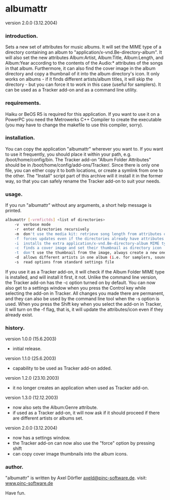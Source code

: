 # albumattr
version 2.0.0 (3.12.2004)

### introduction.
Sets a new set of attributes for music albums. It will set the MIME type of a directory containing an album to "application/x-vnd.Be-directory-album". It will also set the new attributes Album:Artist, Album:Title, Album:Length, and Album:Year according to the contents of the Audio:* attributes of the songs in that album. Furthermore, it can also find the cover image in the album directory and copy a thumbnail of it into the album directory's icon.
It only works on albums - if it finds different artists/album titles, it will skip the directory - but you can force it to work in this case (useful for samplers).
It can be used as a Tracker add-on and as a command line utility.

### requirements.
Haiku or BeOS R5 is required for this application. If you want to use it on a PowerPC you need the Metrowerks C++ Compiler to create the executable (you may have to change the makefile to use this compiler, sorry).

### installation.
You can copy the application "albumattr" wherever you want to. If you want to use it frequently, you should place it within your path, e.g. /boot/home/config/bin.
The Tracker add-on "Album Folder Attributes" should be in /boot/home/config/add-ons/Tracker/. Since there is only one file, you can either copy it to both locations, or create a symlink from one to the other.
The "Install" script part of this archive will it install it in the former way, so that you can safely rename the Tracker add-on to suit your needs.

### usage.
If you run "albumattr" without any arguments, a short help message is printed.
```sh
albumattr [-vrmfictds] <list of directories>
	-v	verbose mode
	-r	enter directories recursively
	-m	don't use the media kit: retrieve song length from attributes only
	-f	forces updates even if the directories already have attributes
	-i	installs the extra application/x-vnd.Be-directory-album MIME type
	-c	finds a cover image and set their thumbnail as directory icon
	-t	don't use the thumbnail from the image, always create a new one
	-d	allows different artists in one album (i.e. for samplers, soundtracks, ...)
	-s	read options from standard settings file
```
If you use it as a Tracker add-on, it will check if the Album Folder MIME type is installed, and will install it first, it not. Unlike the command line version, the Tracker add-on has the -c option turned on by default.
You can now also get to a settings window when you press the Control key while selecting the add-on in Tracker. All changes you made there are permanent, and they can also be used by the command line tool when the -s option is used.
When you press the Shift key when you select the add-on in Tracker, it will turn on the -f flag, that is, it will update the attributes/icon even if they already exist.

### history.
version 1.0.0 (15.6.2003)
 - initial release.

version 1.1.0 (25.6.2003)
 - capability to be used as Tracker add-on added.

version 1.2.0 (23.10.2003)
 - it no longer creates an application when used as Tracker add-on.

version 1.3.0 (12.12.2003)
 - now also sets the Album:Genre attribute.
 - if used as a Tracker add-on, it will now ask if it should proceed if there are different artists or albums set.

version 2.0.0 (3.12.2004)
 - now has a settings window.
 - the Tracker add-on can now also use the "force" option by pressing shift
 - can copy cover image thumbnails into the album icons.

### author.
"albumattr" is written by Axel Dörfler <axeld@pinc-software.de>.
visit: www.pinc-software.de

Have fun.

